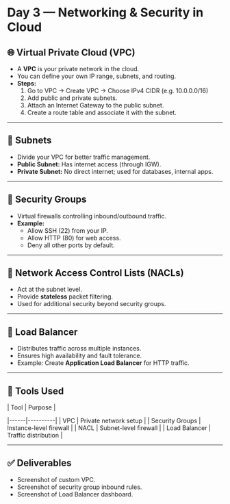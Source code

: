 # Day 3 — Networking & Security in Cloud

## 🌐 Virtual Private Cloud (VPC)
- A **VPC** is your private network in the cloud.
- You can define your own IP range, subnets, and routing.
- **Steps:**
  1. Go to VPC → Create VPC → Choose IPv4 CIDR (e.g. 10.0.0.0/16)
  2. Add public and private subnets.
  3. Attach an Internet Gateway to the public subnet.
  4. Create a route table and associate it with the subnet.

---

## 🧱 Subnets
- Divide your VPC for better traffic management.
- **Public Subnet:** Has internet access (through IGW).  
- **Private Subnet:** No direct internet; used for databases, internal apps.

---

## 🔐 Security Groups
- Virtual firewalls controlling inbound/outbound traffic.
- **Example:**
  - Allow SSH (22) from your IP.
  - Allow HTTP (80) for web access.
  - Deny all other ports by default.

---

## 🔑 Network Access Control Lists (NACLs)
- Act at the subnet level.
- Provide **stateless** packet filtering.
- Used for additional security beyond security groups.

---

## 🧭 Load Balancer
- Distributes traffic across multiple instances.
- Ensures high availability and fault tolerance.
- Example: Create **Application Load Balancer** for HTTP traffic.

---

## 🧰 Tools Used
| Tool | Purpose |

|------|----------|
| VPC | Private network setup |
| Security Groups | Instance-level firewall |
| NACL | Subnet-level firewall |
| Load Balancer | Traffic distribution |

---

## ✅ Deliverables
- Screenshot of custom VPC.
- Screenshot of security group inbound rules.
- Screenshot of Load Balancer dashboard.
